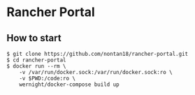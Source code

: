 # Rancher Portal

## How to start

```
$ git clone https://github.com/nontan18/rancher-portal.git
$ cd rancher-portal
$ docker run --rm \
    -v /var/run/docker.sock:/var/run/docker.sock:ro \
    -v $PWD:/code:ro \
    wernight/docker-compose build up
```
